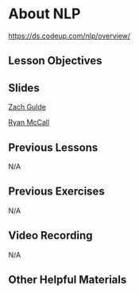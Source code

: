 # About NLP
https://ds.codeup.com/nlp/overview/

## Lesson Objectives


## Slides
[Zach Gulde](https://docs.google.com/presentation/d/1vWbqC4fAkGRv8rVAPhC5HzlRg_-BOQLbdbZv437T76s/edit#slide=id.p)

[Ryan McCall](https://www.canva.com/design/DAFbVGYzK_M/daxauVlOBpGM688UoQpKzA/edit?utm_content=DAFbVGYzK_M&utm_campaign=designshare&utm_medium=link2&utm_source=sharebutton)

## Previous Lessons
N/A

## Previous Exercises
N/A

## Video Recording
N/A

## Other Helpful Materials
